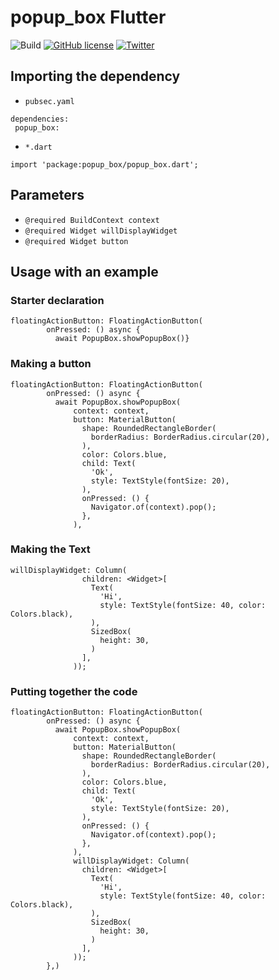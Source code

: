# popup_box Flutter
 
![Build](https://img.shields.io/badge/build-passing-brightgreen)
[![GitHub license](https://img.shields.io/github/license/Rishit-dagli/popup_box)](https://github.com/Rishit-dagli/popup_box/blob/master/LICENSE) 
[![Twitter](https://img.shields.io/twitter/url?style=social&url=https%3A%2F%2Fgithub.com%2FRishit-dagli%2Fpopup_box)](https://twitter.com/intent/tweet?text=Wow:&url=https%3A%2F%2Fgithub.com%2FRishit-dagli%2Fpopup_box)

## Importing the dependency

* `pubsec.yaml`

```
dependencies:
 popup_box:
```

* `*.dart`

```
import 'package:popup_box/popup_box.dart';
```

## Parameters

* `@required BuildContext context`
* `@required Widget willDisplayWidget`
* `@required Widget button`

## Usage with an example

### Starter declaration

```
floatingActionButton: FloatingActionButton(
        onPressed: () async {
          await PopupBox.showPopupBox()}
```

### Making a button

```
floatingActionButton: FloatingActionButton(
        onPressed: () async {
          await PopupBox.showPopupBox(
              context: context,
              button: MaterialButton(
                shape: RoundedRectangleBorder(
                  borderRadius: BorderRadius.circular(20),
                ),
                color: Colors.blue,
                child: Text(
                  'Ok',
                  style: TextStyle(fontSize: 20),
                ),
                onPressed: () {
                  Navigator.of(context).pop();
                },
              ),
```

### Making the Text

```
willDisplayWidget: Column(
                children: <Widget>[
                  Text(
                    'Hi',
                    style: TextStyle(fontSize: 40, color: Colors.black),
                  ),
                  SizedBox(
                    height: 30,
                  )
                ],
              ));
```

### Putting together the code

```
floatingActionButton: FloatingActionButton(
        onPressed: () async {
          await PopupBox.showPopupBox(
              context: context,
              button: MaterialButton(
                shape: RoundedRectangleBorder(
                  borderRadius: BorderRadius.circular(20),
                ),
                color: Colors.blue,
                child: Text(
                  'Ok',
                  style: TextStyle(fontSize: 20),
                ),
                onPressed: () {
                  Navigator.of(context).pop();
                },
              ),
              willDisplayWidget: Column(
                children: <Widget>[
                  Text(
                    'Hi',
                    style: TextStyle(fontSize: 40, color: Colors.black),
                  ),
                  SizedBox(
                    height: 30,
                  )
                ],
              ));
        },)
```
